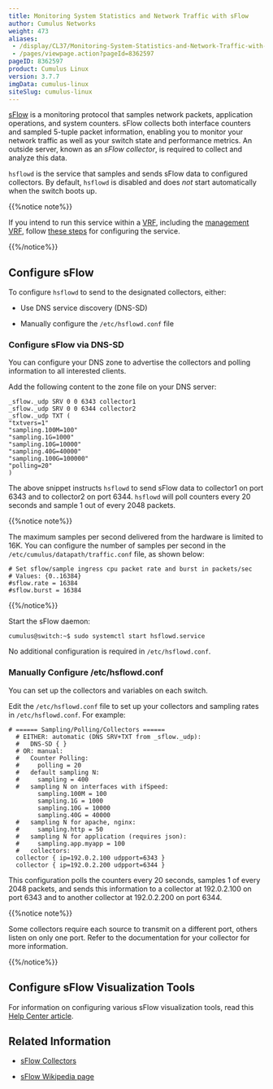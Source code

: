 ```yaml
---
title: Monitoring System Statistics and Network Traffic with sFlow
author: Cumulus Networks
weight: 473
aliases:
 - /display/CL37/Monitoring-System-Statistics-and-Network-Traffic-with-sFlow
 - /pages/viewpage.action?pageId=8362597
pageID: 8362597
product: Cumulus Linux
version: 3.7.7
imgData: cumulus-linux
siteSlug: cumulus-linux
---
```

[sFlow](http://www.sflow.org/index.php) is a monitoring protocol that
samples network packets, application operations, and system counters.
sFlow collects both interface counters and sampled 5-tuple packet
information, enabling you to monitor your network traffic as well as
your switch state and performance metrics. An outside server, known as
an *sFlow collector*, is required to collect and analyze this data.

`hsflowd` is the service that samples and sends sFlow data to configured
collectors. By default, `hsflowd` is disabled and does *not* start
automatically when the switch boots up.

{{%notice note%}}

If you intend to run this service within a
[VRF](/cumulus-linux/Layer-3/Virtual-Routing-and-Forwarding-VRF),
including the [management VRF](/cumulus-linux/Layer-3/Management-VRF),
follow [these
steps](Management-VRF.html#src-8362940_ManagementVRF-services) for
configuring the service.

{{%/notice%}}

## Configure sFlow</span>

To configure `hsflowd` to send to the designated collectors, either:

  - Use DNS service discovery (DNS-SD)

  - Manually configure the `/etc/hsflowd.conf` file

### Configure sFlow via DNS-SD</span>

You can configure your DNS zone to advertise the collectors and polling
information to all interested clients.

Add the following content to the zone file on your DNS server:

    _sflow._udp SRV 0 0 6343 collector1
    _sflow._udp SRV 0 0 6344 collector2
    _sflow._udp TXT (
    "txtvers=1"
    "sampling.100M=100"
    "sampling.1G=1000"
    "sampling.10G=10000"
    "sampling.40G=40000"
    "sampling.100G=100000"
    "polling=20"
    )

The above snippet instructs `hsflowd` to send sFlow data to collector1
on port 6343 and to collector2 on port 6344. `hsflowd` will poll
counters every 20 seconds and sample 1 out of every 2048 packets.

{{%notice note%}}

The maximum samples per second delivered from the hardware is limited to
16K. You can configure the number of samples per second in the
`/etc/cumulus/datapath/traffic.conf` file, as shown below:

    # Set sflow/sample ingress cpu packet rate and burst in packets/sec
    # Values: {0..16384}
    #sflow.rate = 16384
    #sflow.burst = 16384

{{%/notice%}}

Start the sFlow daemon:

    cumulus@switch:~$ sudo systemctl start hsflowd.service

No additional configuration is required in `/etc/hsflowd.conf`.

### Manually Configure /etc/hsflowd.conf</span>

You can set up the collectors and variables on each switch.

Edit the `/etc/hsflowd.conf` file to set up your collectors and sampling
rates in `/etc/hsflowd.conf`. For example:

    # ====== Sampling/Polling/Collectors ======
      # EITHER: automatic (DNS SRV+TXT from _sflow._udp):
      #   DNS-SD { }
      # OR: manual:
      #   Counter Polling:
      #     polling = 20
      #   default sampling N:
      #     sampling = 400
      #   sampling N on interfaces with ifSpeed:
            sampling.100M = 100
            sampling.1G = 1000
            sampling.10G = 10000
            sampling.40G = 40000
      #   sampling N for apache, nginx:
      #     sampling.http = 50
      #   sampling N for application (requires json):
      #     sampling.app.myapp = 100
      #   collectors:
      collector { ip=192.0.2.100 udpport=6343 }
      collector { ip=192.0.2.200 udpport=6344 }

This configuration polls the counters every 20 seconds, samples 1 of
every 2048 packets, and sends this information to a collector at
192.0.2.100 on port 6343 and to another collector at 192.0.2.200 on port
6344.

{{%notice note%}}

Some collectors require each source to transmit on a different port,
others listen on only one port. Refer to the documentation for your
collector for more information.

{{%/notice%}}

## Configure sFlow Visualization Tools</span>

For information on configuring various sFlow visualization tools, read
this [Help Center
article](https://support.cumulusnetworks.com/hc/en-us/articles/201787866--WIP-Configuring-and-using-sFlow-visualization-tools).

## Related Information</span>

  - [sFlow Collectors](http://www.sflow.org/products/collectors.php)

  - [sFlow Wikipedia page](http://en.wikipedia.org/wiki/SFlow)

<article id="html-search-results" class="ht-content" style="display: none;">

</article>

<footer id="ht-footer">

</footer>
